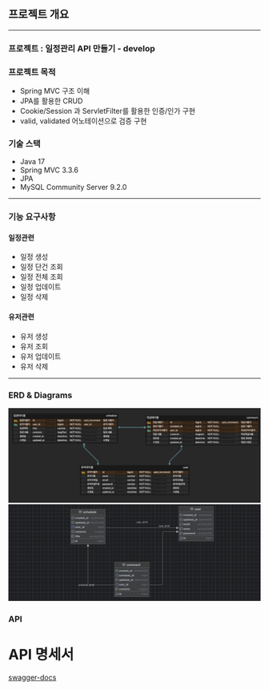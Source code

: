 ## 프로젝트 개요

___

### 프로젝트 : 일정관리 API 만들기 - develop

### 프로젝트 목적

- Spring MVC 구조 이해
- JPA를 활용한 CRUD
- Cookie/Session 과 ServletFilter를 활용한 인증/인가 구현
- valid, validated 어노테이션으로 검증 구현

### 기술 스택

- Java 17
- Spring MVC 3.3.6
- JPA
- MySQL Community Server 9.2.0

____

### 기능 요구사항

#### 일정관련

- 일정 생성
- 일정 단건 조회
- 일정 전체 조회
- 일정 업데이트
- 일정 삭제

#### 유저관련

- 유저 생성
- 유저 조회
- 유저 업데이트
- 유저 삭제

___

### ERD & Diagrams

![](image/schedule-erd2.png)
![](image/db-diagram.png)
### API

# API 명세서
[swagger-docs]("https://mxcoogi.github.io/schedule-swagger-ui/")